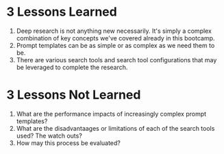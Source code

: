 # 3 Lessons Learned

1. Deep research is not anything new necessarily. It's simply a complex combination of key concepts we've covered already in this bootcamp.
2. Prompt templates can be as simple or as complex as we need them to be.
3. There are various search tools and search tool configurations that may be leveraged to complete the research. 

# 3 Lessons Not Learned

1. What are the performance impacts of increasingly complex prompt templates?
2. What are the disadvantaages or limitations of each of the search tools used? The watch outs?
3. How may this process be evaluated? 